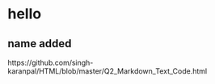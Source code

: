 <h1>hello</h1>
<h2>name added</h2>

<html>https://github.com/singh-karanpal/HTML/blob/master/Q2_Markdown_Text_Code.html</html>
